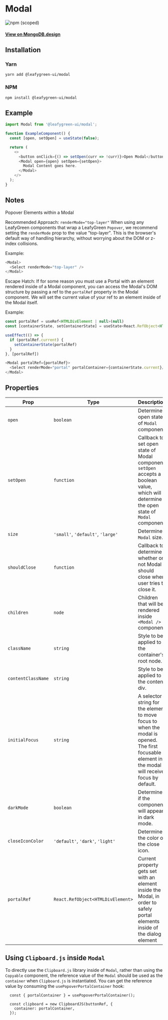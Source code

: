 # Modal

![npm (scoped)](https://img.shields.io/npm/v/@leafygreen-ui/modal.svg)

#### [View on MongoDB.design](https://www.mongodb.design/component/modal/live-example/)

## Installation

### Yarn

```shell
yarn add @leafygreen-ui/modal
```

### NPM

```shell
npm install @leafygreen-ui/modal
```

## Example

```js
import Modal from '@leafygreen-ui/modal';

function ExampleComponent() {
  const [open, setOpen] = useState(false);

  return (
    <>
      <button onClick={() => setOpen(curr => !curr)}>Open Modal</button>
      <Modal open={open} setOpen={setOpen}>
        Modal Content goes here.
      </Modal>
    </>
  );
}
```

## Notes

Popover Elements within a Modal

Recommended Approach: `renderMode="top-layer"`
When using any LeafyGreen components that wrap a LeafyGreen `Popover`, we recommend setting the `renderMode` prop to the value "top-layer". This is the browser's default way of handling hierarchy, without worrying about the DOM or z-index collisions.

Example:

```js
<Modal>
  <Select renderMode="top-layer" />
</Modal>
```

Escape Hatch:
If for some reason you must use a Portal with an element rendered inside of a Modal component, you can access the Modal's DOM structure by passing a ref to the `portalRef` property in the Modal component. We will set the current value of your ref to an element inside of the Modal itself.

Example:

```js
const portalRef = useRef<HTMLDivElement | null>(null)
const [containerState, setContainerState] = useState<React.RefObject<HTMLDivElement>>(null)

useEffect(() => {
  if (portalRef.current) {
    setContainerState(portalRef)
  }
}, [portalRef])

<Modal portalRef={portalRef}>
  <Select renderMode="portal" portalContainer={containerState.current}/>
</Modal>
```

## Properties

| Prop               | Type                              | Description                                                                                                                                          | Default      |
| ------------------ | --------------------------------- | ---------------------------------------------------------------------------------------------------------------------------------------------------- | ------------ |
| `open`             | `boolean`                         | Determines open state of `Modal` component                                                                                                           | `false`      |
| `setOpen`          | `function`                        | Callback to set open state of Modal component. `setOpen` accepts a boolean value, which will determine the open state of `Modal` component.          | `() => {}`   |
| `size`             | `'small'`, `'default'`, `'large'` | Determines `Modal` size.                                                                                                                             | `'default'`  |
| `shouldClose`      | `function`                        | Callback to determine whether or not Modal should close when user tries to close it.                                                                 | `() => true` |
| `children`         | `node`                            | Children that will be rendered inside `<Modal />` component.                                                                                         |              |
| `className`        | `string`                          | Style to be applied to the container's root node.                                                                                                    |              |
| `contentClassName` | `string`                          | Style to be applied to the content div.                                                                                                              |              |
| `initialFocus`     | `string`                          | A selector string for the element to move focus to when the modal is opened. The first focusable element in the modal will receive focus by default. |              |
| `darkMode`         | `boolean`                         | Determines if the component will appear in dark mode.                                                                                                | `false`      |
| `closeIconColor`   | `'default'`, `'dark'`, `'light'`  | Determines the color of the close icon.                                                                                                              | `default`    |
| `portalRef`        | `React.RefObject<HTMLDivElement>` | Current property gets set with an element inside the Modal, in order to safely portal elements inside of the dialog element                          |              |

## Using `Clipboard.js` inside `Modal`

To directly use the `Clipboard.js` library inside of `Modal`, rather than using the `Copyable` component, the reference value of the `Modal` should be used as the `container` when `Clipboard.js` is instantiated. You can get the reference value by consuming the `usePopoverPortalContainer` hook:

```
  const { portalContainer } = usePopoverPortalContainer();

  const clipboard = new ClipboardJS(buttonRef, {
    container: portalContainer,
  });
```
